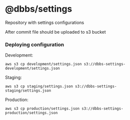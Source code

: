# @dbbs/settings

Repository with settings configurations

After commit file should be uploaded to s3 bucket

### Deploying configuration

Development:

```shell
aws s3 cp development/settings.json s3://dbbs-settings-development/settings.json
```

Staging:

```shell
aws s3 cp staging/settings.json s3://dbbs-settings-staging/settings.json
```

Production:

```shell
aws s3 cp production/settings.json s3://dbbs-settings-production/settings.json
```
